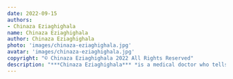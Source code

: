 ```yaml
---
date: 2022-09-15
authors:
- Chinaza Eziaghighala
name: Chinaza Eziaghighala
author: Chinaza Eziaghighala
photo: 'images/chinaza-eziaghighala.jpg'
avatar: 'images/chinaza-eziaghighala.jpg'
copyright: "© Chinaza Eziaghighala 2022 All Rights Reserved"
description: "***Chinaza Eziaghighala*** *is a medical doctor who tells stories. An interdisciplinary writer at the intersection of health, film/TV, comics and literature, she is a University of Iowa International Writing Program Alum. Her works appear or are forthcoming in The British Science Fiction Association's* Fission #2 Vol 1 Anthology, Metastellar, *Hellboundbooks'* Kids are Hell Anthology, Brittle Paper, Afritondo, *and the British Science Fiction Association's* Focus. CHIMERA, *her debut novella, is forthcoming in 2024 from Nosetouch Press. She is a member of the Science Fiction Writers Association of America and the African Speculative Fiction Society, a First Reader for* Cosmic Roots and Eldritch Shores, *and a Guest Nonfiction Editor for* Please See Me. *Connect with her [here](http://chinazaeziaghighala.disha.page/) or on [Twitter](https://twitter.com/chinazaezims).*"
---
```

